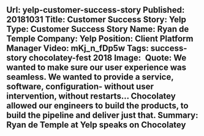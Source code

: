 Url: yelp-customer-success-story
Published: 20181031
Title: Customer Success Story: Yelp
Type: Customer Success Story
Name: Ryan de Temple
Company: Yelp
Position: Client Platform Manager
Video: mKj_n_fDp5w
Tags: success-story chocolatey-fest 2018
Image: <img class="lazy" src="data:image/gif;base64,R0lGODlhAQABAIAAAAAAAP///yH5BAEAAAAALAAAAAABAAEAAAIBRAA7" data-src="/content/images/videos/Yelp_Ryan-de-Temple.jpg" alt="Ryan de Temple at Yelp" title="Ryan de Temple at Yelp" />
Quote: We wanted to make sure our user experience was seamless. We wanted to provide a service, software, configuration- without user intervention, without restarts... Chocolatey allowed our engineers to build the products, to build the pipeline and deliver just that.
Summary: Ryan de Temple at Yelp speaks on Chocolatey
---